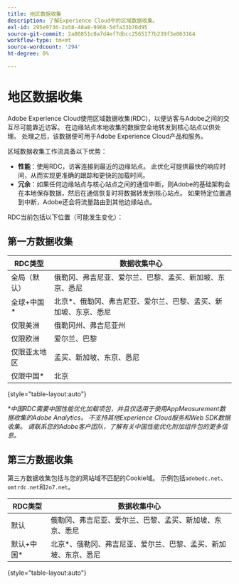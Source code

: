 ```yaml
---
title: 地区数据收集
description: 了解Experience Cloud中的区域数据收集。
exl-id: 295e9736-2a58-48a8-9968-5dfa33b70d95
source-git-commit: 2a80851c0a7d4ef7dbcc2565177b239f3e063164
workflow-type: tm+mt
source-wordcount: '294'
ht-degree: 0%

---
```


# 地区数据收集

Adobe Experience Cloud使用区域数据收集(RDC)，以便访客与Adobe之间的交互尽可能靠近访客。 在边缘站点本地收集的数据安全地转发到核心站点以供处理。 处理之后，该数据便可用于Adobe Experience Cloud产品和服务。

区域数据收集工作流具备以下优势：

* **性能**：使用RDC，访客连接到最近的边缘站点。 此优化可提供最快的响应时间，从而实现更准确的跟踪和更快的加载时间。
* **冗余**：如果任何边缘站点与核心站点之间的通信中断，则Adobe的基础架构会在本地保存数据，然后在通信恢复时将数据转发到核心站点。 如果特定位置遇到中断，Adobe还会将流量路由到其他边缘站点。

RDC当前包括以下位置（可能发生变化）：

## 第一方数据收集

| RDC类型 | 数据收集中心 |
| --- | --- |
| 全局（默认） | 俄勒冈、弗吉尼亚、爱尔兰、巴黎、孟买、新加坡、东京、悉尼 |
| 全球+中国* | 北京*、俄勒冈、弗吉尼亚、爱尔兰、巴黎、孟买、新加坡、东京、悉尼 |
| 仅限美洲 | 俄勒冈州、弗吉尼亚州 |
| 仅限欧洲 | 爱尔兰、巴黎 |
| 仅限亚太地区 | 孟买、新加坡、东京、悉尼 |
| 仅限中国* | 北京 |

{style="table-layout:auto"}

_*中国RDC需要中国性能优化加载项包，并且仅适用于使用AppMeasurement数据收集的Adobe Analytics。 不支持其他Experience Cloud服务和Web SDK数据收集。 请联系您的Adobe客户团队，了解有关中国性能优化附加组件包的更多信息。_

## 第三方数据收集

第三方数据收集包括与您的网站域不匹配的Cookie域。 示例包括`adobedc.net`、`omtrdc.net`和`2o7.net`。

| RDC类型 | 数据收集中心 |
| --- | --- |
| 默认 | 俄勒冈、弗吉尼亚、爱尔兰、巴黎、孟买、新加坡、东京、悉尼 |
| 默认+中国* | 北京*、俄勒冈、弗吉尼亚、爱尔兰、巴黎、孟买、新加坡、东京、悉尼 |

{style="table-layout:auto"}
